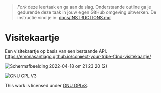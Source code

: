 > _Fork_ deze leertaak en ga aan de slag. Onderstaande outline ga je gedurende deze taak in jouw eigen GitHub omgeving uitwerken. De instructie vind je in: [docs/INSTRUCTIONS.md](docs/INSTRUCTIONS.md)

# Visitekaartje
<!-- Geef je project een titel en schrijf in één zin wat het is -->
Een visitekaartje op basis van een bestaande API.
https://emonasantiago.github.io/connect-your-tribe-fdnd-visitekaartje/

![Schermafbeelding 2022-04-18 om 21 23 20 (2)](https://user-images.githubusercontent.com/90447045/163864456-fa919581-1a2a-42fd-8f3f-8090b8187b80.png)





![GNU GPL V3](https://www.gnu.org/graphics/gplv3-127x51.png)

This work is licensed under [GNU GPLv3](./LICENSE).
